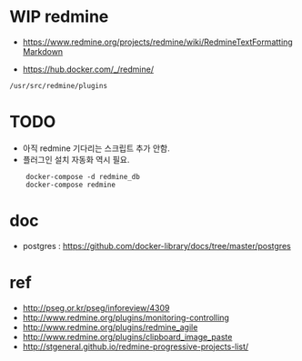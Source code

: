WIP redmine
=======

- https://www.redmine.org/projects/redmine/wiki/RedmineTextFormattingMarkdown


* https://hub.docker.com/_/redmine/


```
/usr/src/redmine/plugins
```

# TODO
* 아직 redmine 기다리는 스크립트 추가 안함.
* 플러그인 설치 자동화 역시 필요.

```
    docker-compose -d redmine_db
    docker-compose redmine
```

# doc
* postgres : https://github.com/docker-library/docs/tree/master/postgres

# ref
* http://pseg.or.kr/pseg/inforeview/4309
* http://www.redmine.org/plugins/monitoring-controlling
* http://www.redmine.org/plugins/redmine_agile
* http://www.redmine.org/plugins/clipboard_image_paste
* http://stgeneral.github.io/redmine-progressive-projects-list/